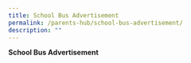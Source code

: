```yaml
---
title: School Bus Advertisement
permalink: /parents-hub/school-bus-advertisement/
description: ""
---
```

**School Bus Advertisement**

